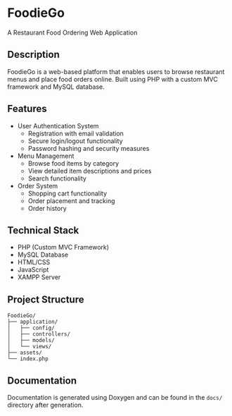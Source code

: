 # FoodieGo

A Restaurant Food Ordering Web Application

## Description
FoodieGo is a web-based platform that enables users to browse restaurant menus and place food orders online. Built using PHP with a custom MVC framework and MySQL database.

## Features
- User Authentication System
  - Registration with email validation
  - Secure login/logout functionality
  - Password hashing and security measures
- Menu Management
  - Browse food items by category
  - View detailed item descriptions and prices
  - Search functionality
- Order System
  - Shopping cart functionality
  - Order placement and tracking
  - Order history

## Technical Stack
- PHP (Custom MVC Framework)
- MySQL Database
- HTML/CSS
- JavaScript
- XAMPP Server

## Project Structure
```
FoodieGo/
├── application/
│   ├── config/
│   ├── controllers/
│   ├── models/
│   └── views/
├── assets/
└── index.php
```

## Documentation
Documentation is generated using Doxygen and can be found in the `docs/` directory after generation.